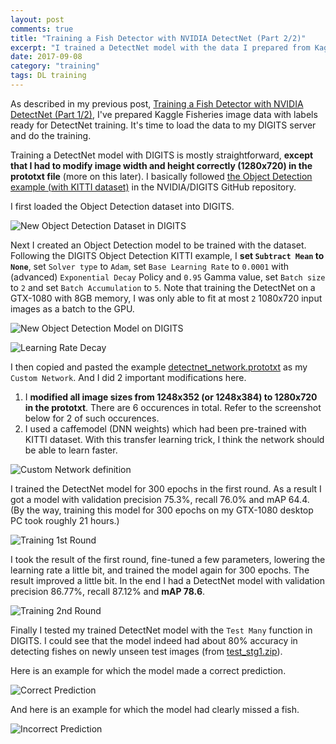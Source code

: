 ```yaml
---
layout: post
comments: true
title: "Training a Fish Detector with NVIDIA DetectNet (Part 2/2)"
excerpt: "I trained a DetectNet model with the data I prepared from Kaggle's 'The Nature Conservancy Fisheries Monitoring' dataset. Here's the list of steps I employed for the training, as well as a brief discussion about the result."
date: 2017-09-08
category: "training"
tags: DL training
---
```


As described in my previous post, [Training a Fish Detector with NVIDIA DetectNet (Part 1/2)](https://jkjung-avt.github.io/fisheries-dataset/), I've prepared Kaggle Fisheries image data with labels ready for DetectNet training. It's time to load the data to my DIGITS server and do the training.

Training a DetectNet model with DIGITS is mostly straightforward, **except that I had to modify image width and height correctly (1280x720) in the prototxt file** (more on this later). I basically followed [the Object Detection example (with KITTI dataset)](https://github.com/NVIDIA/DIGITS/tree/master/examples/object-detection) in the NVIDIA/DIGITS GitHub repository.

I first loaded the Object Detection dataset into DIGITS.

![New Object Detection Dataset in DIGITS](/assets/2017-09-08-detectnet-training/new-dataset.png)

Next I created an Object Detection model to be trained with the dataset. Following the DIGITS Object Detection KITTI example, I **set `Subtract Mean` to `None`**, set `Solver type` to `Adam`, set `Base Learning Rate` to `0.0001` with (advanced) `Exponential Decay` Policy and `0.95` Gamma value, set `Batch size` to `2` and set `Batch Accumulation` to `5`. Note that training the DetectNet on a GTX-1080 with 8GB memory, I was only able to fit at most `2` 1080x720 input images as a batch to the GPU.

![New Object Detection Model on DIGITS](/assets/2017-09-08-detectnet-training/new-model.png)

![Learning Rate Decay](/assets/2017-09-08-detectnet-training/lr-decay.png)

I then copied and pasted the example [detectnet_network.prototxt](https://raw.githubusercontent.com/NVIDIA/caffe/caffe-0.15/examples/kitti/detectnet_network.prototxt) as my `Custom Network`. And I did 2 important modifications here.

1. I **modified all image sizes from 1248x352 (or 1248x384) to 1280x720 in the prototxt**. There are 6 occurences in total. Refer to the screenshot below for 2 of such occurences.
2. I used a caffemodel (DNN weights) which had been pre-trained with KITTI dataset. With this transfer learning trick, I think the network should be able to learn faster.

![Custom Network definition](/assets/2017-09-08-detectnet-training/custom-network.png)

I trained the DetectNet model for 300 epochs in the first round. As a result I got a model with validation precision 75.3%, recall 76.0% and mAP 64.4. (By the way, training this model for 300 epochs on my GTX-1080 desktop PC took roughly 21 hours.)

![Training 1st Round](/assets/2017-09-08-detectnet-training/training-1st-round.png)

I took the result of the first round, fine-tuned a few parameters, lowering the learning rate a little bit, and trained the model again for 300 epochs. The result improved a little bit. In the end I had a DetectNet model with validation precision 86.77%, recall 87.12% and **mAP 78.6**.

![Training 2nd Round](/assets/2017-09-08-detectnet-training/training-2nd-round.png)

Finally I tested my trained DetectNet model with the `Test Many` function in DIGITS. I could see that the model indeed had about 80% accuracy in detecting fishes on newly unseen test images (from [test_stg1.zip](https://www.kaggle.com/c/the-nature-conservancy-fisheries-monitoring/data)).

Here is an example for which the model made a correct prediction.

![Correct Prediction](/assets/2017-09-08-detectnet-training/prediction-ok.png)

And here is an example for which the model had clearly missed a fish.

![Incorrect Prediction](/assets/2017-09-08-detectnet-training/prediction-ng.png)
